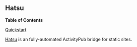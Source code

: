 ## Hatsu

**Table of Contents**

[Quickstart](#module-services-hatsu-quickstart)

[Hatsu](https://github.com/importantimport/hatsu) is an fully-automated ActivityPub bridge for static sites.
